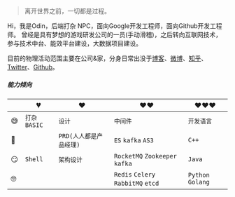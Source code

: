 > 离开世界之前，一切都是过程。

Hi，我是Odin，后端打杂 NPC，面向Google开发工程师，面向Github开发工程师。
曾经是具有梦想的游戏研发公司的一员(手动滑稽)，之后转向互联网技术，参与技术中台、能效平台建设，大数据项目建设。

目前的物理活动范围主要在公司&家，分身日常出没于[博客](https://http://odin.show/)、[微博](https://weibo.com)、[知乎](https://www.zhihu.com)、[Twitter](https://twitter.com)、[Github](https://github.com)。


##### 能力倾向


|     | 💔️           | ❤️ ️                   | ❤️❤️ ️             | ❤️❤️❤️ ️               |
| --- | ------------- | ---------------------- | ------------------ | ---------------------- |
| 😅  | `打杂` `BASIC` | `设计` |  `中间件`    | `开发语言` |
| 🧐  |               | `PRD(人人都是产品经理)` | `ES` `kafka` `AS3` |  `C++`   |
| 😏  | `Shell`       | `架构设计` | `RocketMQ` `Zookeeper` `kafka`| `Java`  |
| 🤓  |               |  | `Redis` `Celery` `RabbitMQ` `etcd` | `Python` `Golang` |

